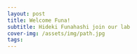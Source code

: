 ```yaml
---
layout: post
title: Welcome Funa!
subtitle: Hideki Funahashi join our lab
cover-img: /assets/img/path.jpg
tags: 
---
```


